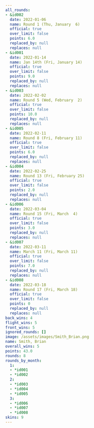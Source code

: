 ```yaml
---
all_rounds:
- &id002
  date: 2022-01-06
  name: Round 1 (Thu, January  6)
  official: true
  over_limit: false
  points: 6.0
  replaced_by: null
  replaces: null
- &id001
  date: 2022-01-14
  name: Jan 14th (Fri, January 14)
  official: true
  over_limit: false
  points: 9.0
  replaced_by: null
  replaces: null
- &id003
  date: 2022-02-02
  name: Round 5 (Wed, February  2)
  official: true
  over_limit: false
  points: 10.0
  replaced_by: null
  replaces: null
- &id005
  date: 2022-02-11
  name: Round 8 (Fri, February 11)
  official: true
  over_limit: false
  points: 6.0
  replaced_by: null
  replaces: null
- &id004
  date: 2022-02-25
  name: Round 13 (Fri, February 25)
  official: true
  over_limit: false
  points: 2.0
  replaced_by: null
  replaces: null
- &id006
  date: 2022-03-04
  name: Round 15 (Fri, March  4)
  official: true
  over_limit: false
  points: 3.0
  replaced_by: null
  replaces: null
- &id007
  date: 2022-03-11
  name: March 11 (Fri, March 11)
  official: true
  over_limit: false
  points: 7.0
  replaced_by: null
  replaces: null
- &id008
  date: 2022-03-18
  name: Round 17 (Fri, March 18)
  official: true
  over_limit: false
  points: 0
  replaced_by: null
  replaces: null
back_wins: 4
flight_wins: 5
front_wins: 5
ignored_rounds: []
image: /assets/images/Smith_Brian.png
name: Smith, Brian
overall_wins: 5
points: 43.0
rounds: 8
rounds_by_month:
  1:
  - *id001
  - *id002
  2:
  - *id003
  - *id004
  - *id005
  3:
  - *id006
  - *id007
  - *id008
skins: 9
---
```

